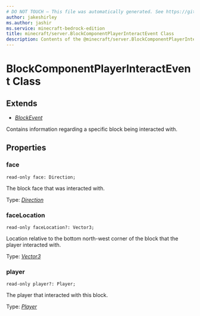 ```yaml
---
# DO NOT TOUCH — This file was automatically generated. See https://github.com/mojang/minecraftapidocsgenerator to modify descriptions, examples, etc.
author: jakeshirley
ms.author: jashir
ms.service: minecraft-bedrock-edition
title: minecraft/server.BlockComponentPlayerInteractEvent Class
description: Contents of the @minecraft/server.BlockComponentPlayerInteractEvent class.
---
```

# BlockComponentPlayerInteractEvent Class

## Extends
- [*BlockEvent*](BlockEvent.md)

Contains information regarding a specific block being interacted with.

## Properties

### **face**
`read-only face: Direction;`

The block face that was interacted with.

Type: [*Direction*](Direction.md)

### **faceLocation**
`read-only faceLocation?: Vector3;`

Location relative to the bottom north-west corner of the block that the player interacted with.

Type: [*Vector3*](Vector3.md)

### **player**
`read-only player?: Player;`

The player that interacted with this block.

Type: [*Player*](Player.md)
